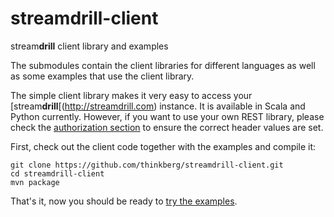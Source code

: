 streamdrill-client
==================

stream<b>drill</b> client library and examples

The submodules contain the client libraries for different languages as well as some examples that use the client library.

The simple client library makes it very easy to access your [stream<b>drill</b>[(http://streamdrill.com) instance.
It is available in Scala and Python currently. However, if you want to use your own REST library, please check
the [authorization section](http://demo.streamdrill.com/docs/?p=api#auth) to ensure the correct header values are set.

First, check out the client code together with the examples and compile it:

    git clone https://github.com/thinkberg/streamdrill-client.git
    cd streamdrill-client
    mvn package

That's it, now you should be ready to [try the examples](http://demo.streamdrill.com/docs/?p=examples).
